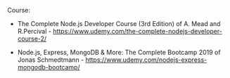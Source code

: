 Course: 

- The Complete Node.js Developer Course (3rd Edition) of A. Mead and R.Percival - https://www.udemy.com/the-complete-nodejs-developer-course-2/

- Node.js, Express, MongoDB & More: The Complete Bootcamp 2019 of Jonas Schmedtmann - https://www.udemy.com/nodejs-express-mongodb-bootcamp/